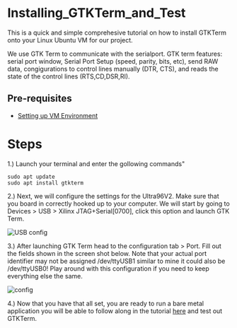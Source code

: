 # Installing_GTKTerm_and_Test
This is a quick and simple comprehesive tutorial on how to install GTKTerm onto your Linux Ubuntu VM for our project.

We use GTK Term to communicate with the serialport. GTK term features: serial port window, Serial Port Setup (speed, parity, bits, etc), send RAW data, congigurations to control lines manually (DTR, CTS), and reads the state of the control lines (RTS,CD,DSR,RI).

## Pre-requisites
- [Setting up VM Environment](../virtual_machine_setup/tutorial.md)

# Steps

1.) Launch your terminal and enter the gollowing commands"

    sudo apt update
    sudo apt install gtkterm

 2.) Next, we will configure the settings for the Ultra96V2. Make sure that you board in correctly hooked up to your computer. We will start by going to Devices > USB > Xilinx JTAG+Serial[0700], click this option and launch GTK Term.
 
 ![USB config](https://user-images.githubusercontent.com/72533453/129467839-e82eaafd-c3bb-41c7-b2db-7dfb6909b177.png)

 3.) After launching GTK Term head to the configuration tab > Port. Fill out the fields shown in the screen shot below. Note that your actual port identifier may not be assigned /dev/ttyUSB1 similar to mine it could also be /dev/ttyUSB0! Play around with this configuration if you need to keep everything else the same.
 
 ![config](https://user-images.githubusercontent.com/72533453/129467916-1406d773-9d91-43b9-81e6-c5a8465fe163.PNG)

4.) Now that you have that all set, you are ready to run a bare metal application you will be able to follow along in the tutorial [here](#) and test out GTKTerm.
